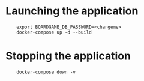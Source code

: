 # Launching the application
```
    export BOARDGAME_DB_PASSWORD=<changeme>
    docker-compose up -d --build
```

# Stopping the application
```
    docker-compose down -v
```
